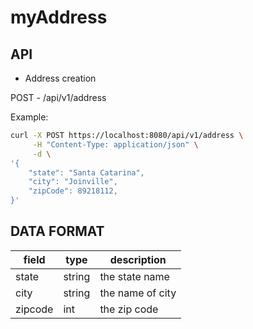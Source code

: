 # myAddress

## API

- Address creation

POST - /api/v1/address

Example:

```bash
curl -X POST https://localhost:8080/api/v1/address \
     -H "Content-Type: application/json" \
     -d \
'{
    "state": "Santa Catarina",
    "city": "Joinville",
    "zipCode": 89218112,
}'
```

## DATA FORMAT

field | type | description
--- | --- | ---
state | string | the state name
city | string | the name of city
zipcode | int | the zip code

